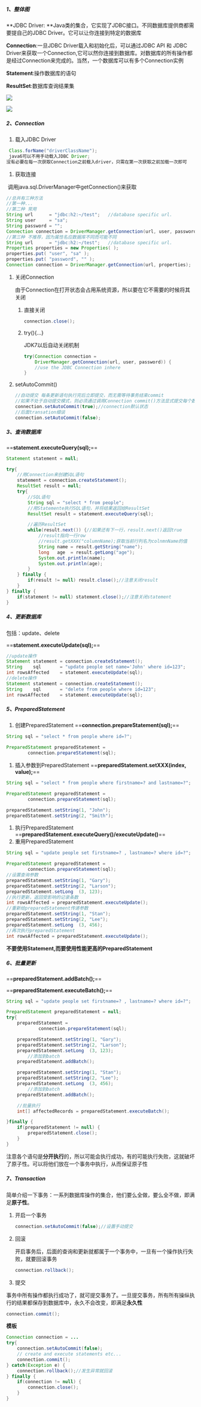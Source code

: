 ##### 1、整体图

**JDBC Driver: **Java类的集合，它实现了JDBC接口。不同数据库提供商都需要提自己的JDBC Driver。它可以让你连接到特定的数据库

**Connection**:一旦JDBC Driver载入和初始化后，可以通过JDBC API  和 JDBC Driver来获取一个Connection,它可以然你连接到数据库。对数据库的所有操作都是经过Connection来完成的。当然，一个数据库可以有多个Connection实例

**Statement**:操作数据库的语句

**ResultSet**:数据库查询结果集

![](http://tutorials.jenkov.com/images/java-jdbc/jdbc.png)

![](http://tutorials.jenkov.com/images/java-jdbc/overview.png)

##### 2、Connection

1. 载入JDBC Driver

```java
 Class.forName("driverClassName");
 java6可以不用手动载入JDBC Driver;
没有必要在每一次获取Connection之前载入driver，只需在第一次获取之前加载一次即可
```

1. 获取连接

​     调用java.sql.DriverManager中getConnection()来获取

```java
//总共有三种方法
//第一种...
//第二种 常用
String url      = "jdbc:h2:~/test";   //database specific url.
String user     = "sa";
String password = "";
Connection connection = DriverManager.getConnection(url, user, password);
//第三种 不推荐，因为属性名应数据库不同而可能不同
String url      = "jdbc:h2:~/test";   //database specific url.
Properties properties = new Properties( );
properties.put( "user", "sa" );
properties.put( "password", "" );
Connection connection = DriverManager.getConnection(url, properties);
```

1. 关闭Connection

   由于Connection在打开状态会占用系统资源，所以要在它不需要的时候将其关闭

   1. 直接关闭

      ```java
      connection.close();
      ```

   2. try(){...}

      JDK7以后自动关闭机制

      ```java
      try(Connection connection =
          DriverManager.getConnection(url, user, password)) {
          //use the JDBC Connection inhere
      }
      ```

2. setAutoCommit()

   ```java
   //自动提交 每条更新语句执行完后立即提交，而无需等待事务结束commit
   //如果不处于自动提交模式，则必须通过调用Connection commit()方法显式提交每个数据库事务。
   connection.setAutoCommit(true);//connection默认状态
   //后面transation细谈
   connection.setAutoCommit(false);
   ```

##### 3、查询数据库

==**statement.executeQuery(sql);**==

```java
Statement statement = null;

try{
  	//用Connection来创建SQL语句
    statement = connection.createStatement();
    ResultSet result = null;
    try{
      	//SQL语句
        String sql = "select * from people";
      	//用Statemente执行SQL语句，并将结果返回给ResultSet
        ResultSet result = statement.executeQuery(sql);

      	//遍历ResultSet
        while(result.next()) {//如果还有下一行，result.next()返回true
          	//result指向一行row
          	//result.getXXX("columnName);获取当前行列名为colnmnName的值
            String name = result.getString("name");
            long   age  = result.getLong("age");
            System.out.println(name);
            System.out.println(age);
        }
    } finally {
        if(result != null) result.close();//注意关闭result
    }
} finally {
    if(statement != null) statement.close();//注意关闭statement
}
```

##### 4、更新数据库

包括：update、delete 

==**statement.executeUpdate(sql);**==

```java
//update操作
Statement statement = connection.createStatement();
String    sql       = "update people set name='John' where id=123";
int rowsAffected    = statement.executeUpdate(sql);
//delete操作
Statement statement = connection.createStatement();
String    sql       = "delete from people where id=123";
int rowsAffected    = statement.executeUpdate(sql);
```

##### 5、PreparedStatement

1. 创建PreparedStatement  ==**connection.prepareStatement(sql);**==

```java
String sql = "select * from people where id=?";

PreparedStatement preparedStatement =
        connection.prepareStatement(sql);
```

1. 插入参数到PreparedStatement  ==**preparedStatement.setXXX(index, value);**==

```java
String sql = "select * from people where firstname=? and lastname=?";

PreparedStatement preparedStatement =
        connection.prepareStatement(sql);

preparedStatement.setString(1, "John");
preparedStatement.setString(2, "Smith");
```

1. 执行PreparedStatement  ==**preparedStatement.executeQuery()/executeUpdate()**==
2. 重用PreparedStatement

```java
String sql = "update people set firstname=? , lastname=? where id=?";

PreparedStatement preparedStatement =
        connection.prepareStatement(sql);
//设置查询参数
preparedStatement.setString(1, "Gary");
preparedStatement.setString(2, "Larson");
preparedStatement.setLong  (3, 123);
//执行更新，返回受影响的记录条数
int rowsAffected = preparedStatement.executeUpdate();
//重新给preparedStatement传递参数
preparedStatement.setString(1, "Stan");
preparedStatement.setString(2, "Lee");
preparedStatement.setLong  (3, 456);
//再次执行preparedStatement
int rowsAffected = preparedStatement.executeUpdate();
```

**不要使用Statement,而要使用性能更高的PreparedStatement**

##### 6、批量更新

==**preparedStatement.addBatch();**==

==**preparedStatement.executeBatch();**==

```java
String sql = "update people set firstname=? , lastname=? where id=?";

PreparedStatement preparedStatement = null;
try{
    preparedStatement =
            connection.prepareStatement(sql);

    preparedStatement.setString(1, "Gary");
    preparedStatement.setString(2, "Larson");
    preparedStatement.setLong  (3, 123);
		//添加到batch
    preparedStatement.addBatch();

    preparedStatement.setString(1, "Stan");
    preparedStatement.setString(2, "Lee");
    preparedStatement.setLong  (3, 456);
		//添加到batch
    preparedStatement.addBatch();

  	//批量执行
    int[] affectedRecords = preparedStatement.executeBatch();

}finally {
    if(preparedStatement != null) {
        preparedStatement.close();
    }
}
```

注意各个语句是**分开执行**的，所以可能会执行成功，有的可能执行失败，这就破坏了原子性。可以将他们放在一个事务中执行，从而保证原子性

##### 7、Transaction

简单介绍一下事务：一系列数据库操作的集合，他们要么全做，要么全不做，即满足**原子性**。

1. 开启一个事务

   ```java
   connection.setAutoCommit(false);//设置手动提交
   ```

2. 回滚

   开启事务后，后面的查询和更新就都属于一个事务中，一旦有一个操作执行失败，就要回滚事务

   ```java
   connection.rollback();
   ```

3. 提交

​          事务中所有操作都执行成功了，就可提交事务了。一旦提交事务，所有所有操纵执行的结果都保存到数据库中，永久不会改变，即满足**永久性**

```java
connection.commit();
```

**模板**

```java
Connection connection = ...
try{
    connection.setAutoCommit(false);
    // create and execute statements etc...
    connection.commit();
} catch(Exception e) {
    connection.rollback();//发生异常就回滚
} finally {
    if(connection != null) {
        connection.close();
    }
}
```

